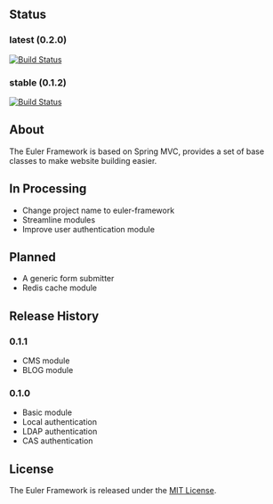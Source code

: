 ## Status
### latest (0.2.0)
[![Build Status](https://ci.eulerproject.io/job/euler-framework-latest-jdk7/badge/icon)](https://ci.eulerproject.io/job/euler-framework-latest-jdk7/)

### stable (0.1.2)
[![Build Status](https://ci.eulerproject.io/job/euler-framework-stable-jdk7/badge/icon)](https://ci.eulerproject.io/job/euler-framework-stable-jdk7)

## About
The Euler Framework is based on Spring MVC, provides a set of base classes to make website building easier.

## In Processing
* Change project name to euler-framework
* Streamline modules
* Improve user authentication module

## Planned
* A generic form submitter
* Redis cache module

## Release History

### 0.1.1
* CMS module
* BLOG module

### 0.1.0
* Basic module
* Local authentication
* LDAP authentication
* CAS authentication

## License
The Euler Framework is released under the [MIT License][].

[MIT License]: https://opensource.org/licenses/MIT
